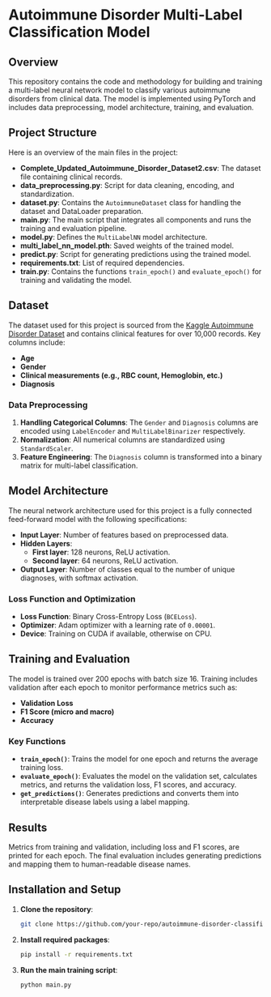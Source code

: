 # **Autoimmune Disorder Multi-Label Classification Model**

## **Overview**
This repository contains the code and methodology for building and training a multi-label neural network model to classify various autoimmune disorders from clinical data. The model is implemented using PyTorch and includes data preprocessing, model architecture, training, and evaluation.

## **Project Structure**
Here is an overview of the main files in the project:

- **Complete_Updated_Autoimmune_Disorder_Dataset2.csv**: The dataset file containing clinical records.
- **data_preprocessing.py**: Script for data cleaning, encoding, and standardization.
- **dataset.py**: Contains the `AutoimmuneDataset` class for handling the dataset and DataLoader preparation.
- **main.py**: The main script that integrates all components and runs the training and evaluation pipeline.
- **model.py**: Defines the `MultiLabelNN` model architecture.
- **multi_label_nn_model.pth**: Saved weights of the trained model.
- **predict.py**: Script for generating predictions using the trained model.
- **requirements.txt**: List of required dependencies.
- **train.py**: Contains the functions `train_epoch()` and `evaluate_epoch()` for training and validating the model.

## **Dataset**
The dataset used for this project is sourced from the [Kaggle Autoimmune Disorder Dataset](https://www.kaggle.com/datasets) and contains clinical features for over 10,000 records. Key columns include:

- **Age**
- **Gender**
- **Clinical measurements (e.g., RBC count, Hemoglobin, etc.)**
- **Diagnosis**

### **Data Preprocessing**
1. **Handling Categorical Columns**: The `Gender` and `Diagnosis` columns are encoded using `LabelEncoder` and `MultiLabelBinarizer` respectively.
2. **Normalization**: All numerical columns are standardized using `StandardScaler`.
3. **Feature Engineering**: The `Diagnosis` column is transformed into a binary matrix for multi-label classification.

## **Model Architecture**
The neural network architecture used for this project is a fully connected feed-forward model with the following specifications:

- **Input Layer**: Number of features based on preprocessed data.
- **Hidden Layers**:
  - **First layer**: 128 neurons, ReLU activation.
  - **Second layer**: 64 neurons, ReLU activation.
- **Output Layer**: Number of classes equal to the number of unique diagnoses, with softmax activation.

### **Loss Function and Optimization**
- **Loss Function**: Binary Cross-Entropy Loss (`BCELoss`).
- **Optimizer**: Adam optimizer with a learning rate of `0.00001`.
- **Device**: Training on CUDA if available, otherwise on CPU.

## **Training and Evaluation**
The model is trained over 200 epochs with batch size 16. Training includes validation after each epoch to monitor performance metrics such as:

- **Validation Loss**
- **F1 Score (micro and macro)**
- **Accuracy**

### **Key Functions**
- **`train_epoch()`**: Trains the model for one epoch and returns the average training loss.
- **`evaluate_epoch()`**: Evaluates the model on the validation set, calculates metrics, and returns the validation loss, F1 scores, and accuracy.
- **`get_predictions()`**: Generates predictions and converts them into interpretable disease labels using a label mapping.

## **Results**
Metrics from training and validation, including loss and F1 scores, are printed for each epoch. The final evaluation includes generating predictions and mapping them to human-readable disease names.


## **Installation and Setup**
1. **Clone the repository**:
   ```bash
   git clone https://github.com/your-repo/autoimmune-disorder-classifier.git

2. **Install required packages**:
   ```bash
   pip install -r requirements.txt

3. **Run the main training script**:
   ```bash
   python main.py


